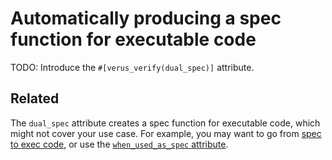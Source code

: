 # Automatically producing a spec function for executable code 


TODO: Introduce the `#[verus_verify(dual_spec)]` attribute.


## Related

The `dual_spec` attribute creates a spec function for executable code, which
might not cover your use case.  For example, you may want to go from [spec to
exec code](exec_spec.html), or use the [`when_used_as_spec` attribute](reference-attributes.html).
